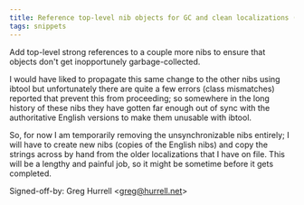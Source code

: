 ```yaml
---
title: Reference top-level nib objects for GC and clean localizations (Synergy, 28983e7)
tags: snippets
---
```


Add top-level strong references to a couple more nibs to ensure that objects don't get inopportunely garbage-collected.

I would have liked to propagate this same change to the other nibs using ibtool but unfortunately there are quite a few errors (class mismatches) reported that prevent this from proceeding; so somewhere in the long history of these nibs they have gotten far enough out of sync with the authoritative English versions to make them unusable with ibtool.

So, for now I am temporarily removing the unsynchronizable nibs entirely; I will have to create new nibs (copies of the English nibs) and copy the strings across by hand from the older localizations that I have on file. This will be a lengthy and painful job, so it might be sometime before it gets completed.

Signed-off-by: Greg Hurrell &lt;greg@hurrell.net&gt;
